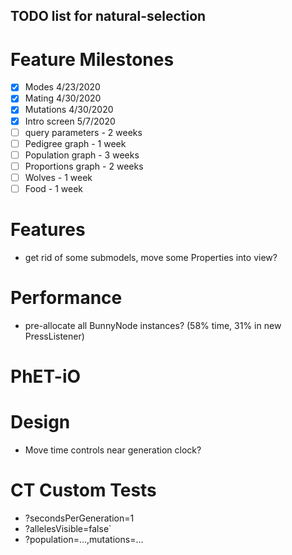 ## TODO list for natural-selection

# Feature Milestones

- [x] Modes 4/23/2020
- [x] Mating 4/30/2020
- [x] Mutations 4/30/2020
- [x] Intro screen 5/7/2020
- [ ] query parameters - 2 weeks
- [ ] Pedigree graph - 1 week
- [ ] Population graph - 3 weeks
- [ ] Proportions graph - 2 weeks
- [ ] Wolves - 1 week
- [ ] Food - 1 week

# Features

* get rid of some submodels, move some Properties into view?

# Performance

* pre-allocate all BunnyNode instances? (58% time, 31% in new PressListener)

# PhET-iO

# Design

* Move time controls near generation clock?

# CT Custom Tests

* ?secondsPerGeneration=1
* ?allelesVisible=false`
* ?population=...,mutations=...
